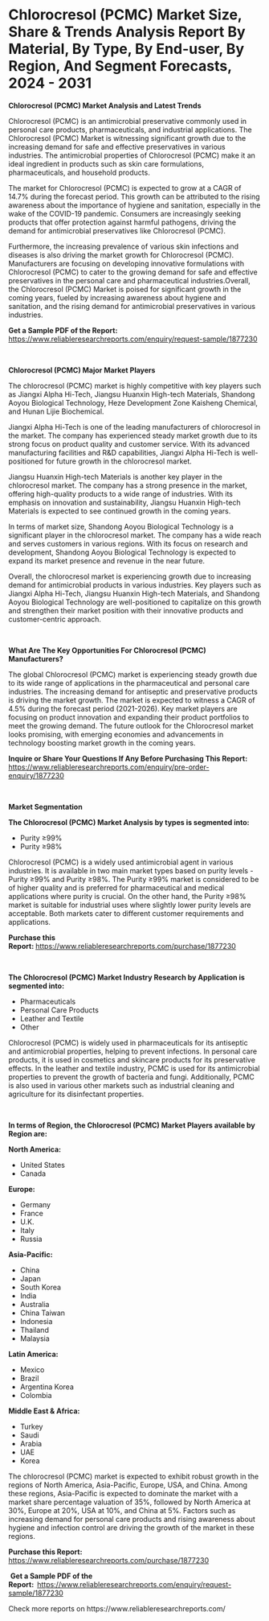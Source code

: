 <p><h1>Chlorocresol (PCMC) Market Size, Share & Trends Analysis Report By Material, By Type, By End-user, By Region, And Segment Forecasts, 2024 - 2031</h1></p><p><strong>Chlorocresol (PCMC) Market Analysis and Latest Trends</strong></p>
<p><p>Chlorocresol (PCMC) is an antimicrobial preservative commonly used in personal care products, pharmaceuticals, and industrial applications. The Chlorocresol (PCMC) Market is witnessing significant growth due to the increasing demand for safe and effective preservatives in various industries. The antimicrobial properties of Chlorocresol (PCMC) make it an ideal ingredient in products such as skin care formulations, pharmaceuticals, and household products.</p><p>The market for Chlorocresol (PCMC) is expected to grow at a CAGR of 14.7% during the forecast period. This growth can be attributed to the rising awareness about the importance of hygiene and sanitation, especially in the wake of the COVID-19 pandemic. Consumers are increasingly seeking products that offer protection against harmful pathogens, driving the demand for antimicrobial preservatives like Chlorocresol (PCMC).</p><p>Furthermore, the increasing prevalence of various skin infections and diseases is also driving the market growth for Chlorocresol (PCMC). Manufacturers are focusing on developing innovative formulations with Chlorocresol (PCMC) to cater to the growing demand for safe and effective preservatives in the personal care and pharmaceutical industries.Overall, the Chlorocresol (PCMC) Market is poised for significant growth in the coming years, fueled by increasing awareness about hygiene and sanitation, and the rising demand for antimicrobial preservatives in various industries.</p></p>
<p><strong>Get a Sample PDF of the Report:&nbsp;</strong> <a href="https://www.reliableresearchreports.com/enquiry/request-sample/1877230">https://www.reliableresearchreports.com/enquiry/request-sample/1877230</a></p>
<p>&nbsp;</p>
<p><strong>Chlorocresol (PCMC) Major Market Players</strong></p>
<p><p>The chlorocresol (PCMC) market is highly competitive with key players such as Jiangxi Alpha Hi-Tech, Jiangsu Huanxin High-tech Materials, Shandong Aoyou Biological Technology, Heze Development Zone Kaisheng Chemical, and Hunan Lijie Biochemical. </p><p>Jiangxi Alpha Hi-Tech is one of the leading manufacturers of chlorocresol in the market. The company has experienced steady market growth due to its strong focus on product quality and customer service. With its advanced manufacturing facilities and R&D capabilities, Jiangxi Alpha Hi-Tech is well-positioned for future growth in the chlorocresol market.</p><p>Jiangsu Huanxin High-tech Materials is another key player in the chlorocresol market. The company has a strong presence in the market, offering high-quality products to a wide range of industries. With its emphasis on innovation and sustainability, Jiangsu Huanxin High-tech Materials is expected to see continued growth in the coming years.</p><p>In terms of market size, Shandong Aoyou Biological Technology is a significant player in the chlorocresol market. The company has a wide reach and serves customers in various regions. With its focus on research and development, Shandong Aoyou Biological Technology is expected to expand its market presence and revenue in the near future.</p><p>Overall, the chlorocresol market is experiencing growth due to increasing demand for antimicrobial products in various industries. Key players such as Jiangxi Alpha Hi-Tech, Jiangsu Huanxin High-tech Materials, and Shandong Aoyou Biological Technology are well-positioned to capitalize on this growth and strengthen their market position with their innovative products and customer-centric approach.</p></p>
<p>&nbsp;</p>
<p><strong>What Are The Key Opportunities For Chlorocresol (PCMC) Manufacturers?</strong></p>
<p><p>The global Chlorocresol (PCMC) market is experiencing steady growth due to its wide range of applications in the pharmaceutical and personal care industries. The increasing demand for antiseptic and preservative products is driving the market growth. The market is expected to witness a CAGR of 4.5% during the forecast period (2021-2026). Key market players are focusing on product innovation and expanding their product portfolios to meet the growing demand. The future outlook for the Chlorocresol market looks promising, with emerging economies and advancements in technology boosting market growth in the coming years.</p></p>
<p><strong>Inquire or Share Your Questions If Any Before Purchasing This Report:</strong> <a href="https://www.reliableresearchreports.com/enquiry/pre-order-enquiry/1877230">https://www.reliableresearchreports.com/enquiry/pre-order-enquiry/1877230</a></p>
<p>&nbsp;</p>
<p><strong>Market Segmentation</strong></p>
<p><strong>The Chlorocresol (PCMC) Market Analysis by types is segmented into:</strong></p>
<p><ul><li>Purity ≥99%</li><li>Purity ≥98%</li></ul></p>
<p><p>Chlorocresol (PCMC) is a widely used antimicrobial agent in various industries. It is available in two main market types based on purity levels - Purity ≥99% and Purity ≥98%. The Purity ≥99% market is considered to be of higher quality and is preferred for pharmaceutical and medical applications where purity is crucial. On the other hand, the Purity ≥98% market is suitable for industrial uses where slightly lower purity levels are acceptable. Both markets cater to different customer requirements and applications.</p></p>
<p><strong>Purchase this Report:&nbsp;</strong><a href="https://www.reliableresearchreports.com/purchase/1877230">https://www.reliableresearchreports.com/purchase/1877230</a></p>
<p>&nbsp;</p>
<p><strong>The Chlorocresol (PCMC) Market Industry Research by Application is segmented into:</strong></p>
<p><ul><li>Pharmaceuticals</li><li>Personal Care Products</li><li>Leather and Textile</li><li>Other</li></ul></p>
<p><p>Chlorocresol (PCMC) is widely used in pharmaceuticals for its antiseptic and antimicrobial properties, helping to prevent infections. In personal care products, it is used in cosmetics and skincare products for its preservative effects. In the leather and textile industry, PCMC is used for its antimicrobial properties to prevent the growth of bacteria and fungi. Additionally, PCMC is also used in various other markets such as industrial cleaning and agriculture for its disinfectant properties.</p></p>
<p>&nbsp;</p>
<p><strong>In terms of Region, the Chlorocresol (PCMC) Market Players available by Region are:</strong></p>
<p>
    <p> <strong> North America: </strong>
        <ul>
            <li>United States</li>
            <li>Canada</li>
        </ul>
        </p> 
    <p> <strong> Europe: </strong>
        <ul>
            <li>Germany</li>
            <li>France</li>
            <li>U.K.</li>
            <li>Italy</li>
            <li>Russia</li>
        </ul>
        </p> 
    <p> <strong> Asia-Pacific: </strong>
        <ul>
            <li>China</li>
            <li>Japan</li>
            <li>South Korea</li>
            <li>India</li>
            <li>Australia</li>
            <li>China Taiwan</li>
            <li>Indonesia</li>
            <li>Thailand</li>
            <li>Malaysia</li>
        </ul>
        </p> 
    <p> <strong> Latin America: </strong>
        <ul>
            <li>Mexico</li>
            <li>Brazil</li>
            <li>Argentina Korea</li>
            <li>Colombia</li>
        </ul>
        </p> 
    <p> <strong> Middle East & Africa: </strong>
        <ul>
            <li>Turkey</li>
            <li>Saudi</li>
            <li>Arabia</li>
            <li>UAE</li>
            <li>Korea</li>
        </ul>
    </p>
    </p>
<p><p>The chlorocresol (PCMC) market is expected to exhibit robust growth in the regions of North America, Asia-Pacific, Europe, USA, and China. Among these regions, Asia-Pacific is expected to dominate the market with a market share percentage valuation of 35%, followed by North America at 30%, Europe at 20%, USA at 10%, and China at 5%. Factors such as increasing demand for personal care products and rising awareness about hygiene and infection control are driving the growth of the market in these regions.</p></p>
<p><strong>Purchase this Report: </strong><a href="https://www.reliableresearchreports.com/purchase/1877230">https://www.reliableresearchreports.com/purchase/1877230</a></p>
<p>&nbsp;<strong>Get a Sample PDF of the Report:&nbsp;&nbsp;</strong><a href="https://www.reliableresearchreports.com/enquiry/request-sample/1877230">https://www.reliableresearchreports.com/enquiry/request-sample/1877230</a></p>
<p><strong></strong></p>
<p>Check more reports on https://www.reliableresearchreports.com/</p>